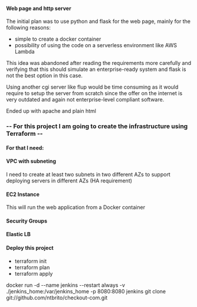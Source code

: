 #### Web page and http server
The initial plan was to use python and flask for the web page, mainly for the following reasons:
- simple to create a docker container
- possibility of using the code on a serverless environment like AWS Lambda

This idea was abandoned after reading the requirements more carefully and verifying that
this should simulate an enterprise-ready system and flask is not the best option in
this case.

Using another cgi server like flup would be time consuming as it would require to setup
the server from scratch since the offer on the internet is very outdated and again not
enterprise-level compliant software.

Ended up with apache and plain html

### -- For this project I am going to create the infrastructure using Terraform --
#### For that I need:

#### VPC with subneting
I need to create at least two subnets in two different AZs to support deploying servers
in different AZs (HA requirement)
#### EC2 Instance
This will run the web application from a Docker container
#### Security Groups
#### Elastic LB


#### Deploy this project
- terraform init
- terraform plan
- terraform apply


docker run -d --name jenkins --restart always -v ./jenkins_home:/var/jenkins_home -p 8080:8080 jenkins
git clone git://github.com/ntbrito/checkout-com.git